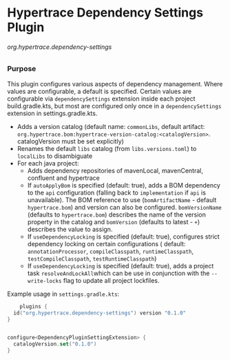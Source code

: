 # Hypertrace Dependency Settings Plugin

###### org.hypertrace.dependency-settings

### Purpose

This plugin configures various aspects of dependency management. Where values are configurable, a
default is specified.
Certain values are configurable via `dependencySettings` extension inside each project
build.gradle.kts, but most are
configured only once in a `dependencySettings` extension in settings.gradle.kts.

- Adds a version catalog (default name: `commonLibs`, default
  artifact: `org.hypertrace.bom:hypertrace-version-catalog:<catalogVersion>`. catalogVersion must be
  set explicitly)
- Renames the default `libs` catalog (from `libs.versions.toml`) to `localLibs` to disambiguate
- For each java project:
    - Adds dependency repositories of mavenLocal, mavenCentral, confluent and hypertrace
    - If `autoApplyBom` is specified (default: true), adds a BOM dependency to the `api`
      configuration (falling back
      to `implementation` if `api` is unavailable). The BOM reference to use (`bomArtifactName` -
      default `hypertrace.bom`) and version can also be configured. `bomVersionName` (defaults
      to `hypertrace.bom`)
      describes the name of the version property in the catalog and `bomVersion` (defaults to
      latest - `+`) describes the value to assign.
    - If `useDependencyLocking` is specified (default: true), configures strict dependency locking
      on certain
      configurations (
      default: `annotationProcessor`, `compileClasspath`, `runtimeClasspath`, `testCompileClasspath`, `testRuntimeClasspath`)
    - If `useDependencyLocking` is specified (default: true), adds a project
      task `resolveAndLockAll`which can be use in
      conjunction with the `--write-locks` flag to update all project lockfiles.

Example usage in `settings.gradle.kts`:

```kts
    plugins {
  id("org.hypertrace.dependency-settings") version "0.1.0"
}


configure<DependencyPluginSettingExtension> {
  catalogVersion.set("0.1.0")
}
```